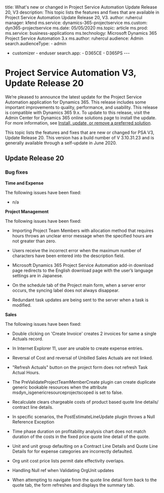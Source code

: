 title: What's new or changed in Project Service Automation Update Release 20, V3
description: This topic lists the features and fixes that are available in
Project Service Automation Update Release 20, V3. author: ruhercul  
manager: kfend ms.service: dynamics-365-projectservice ms.custom:
dyn365-projectservice ms.date: 05/05/2020 ms.topic: article ms.prod: ms.service:
business-applications ms.technology: Microsoft Dynamics 365 Project Service
Automation 3.x ms.author: ruhercul audience: Admin search.audienceType: - admin
- customizer - enduser search.app: - D365CE - D365PS ---

Project Service Automation V3, Update Release 20
================================================

We’re pleased to announce the latest update for the Project Service Automation
application for Dynamics 365. This release includes some important improvements
to quality, performance, and usability. This release is compatible with Dynamics
365 9.x. To update to this release, visit the Admin Center for Dynamics 365
online solutions page to install the update. For more information, see [Install,
update, or remove a preferred
solution](https://docs.microsoft.com/power-platform/admin/install-remove-preferred-solution).

This topic lists the features and fixes that are new or changed for PSA V3,
Update Release 20. This version has a build number of V 3.10.31.23 and is
generally available through a self-update in June 2020.

Update Release 20
-----------------

### Bug fixes

**Time and Expense**

The following issues have been fixed:

-   n/a

**Project Management**

The following issues have been fixed:

-   Importing Project Team Members with allocation method that requires hours
    throws an unclear error message when the specified hours are not greater
    than zero.

-   Users receive the incorrect error when the maximum number of characters have
    been entered into the description field.

-   Microsoft Dynamics 365 Project Service Automation add-in download page
    redirects to the English download page with the user’s language settings are
    in Japanese.

-   On the schedule tab of the Project main form, when a server error occurs,
    the syncing label does not always disappear.

-   Redundant task updates are being sent to the server when a task is modified.

**Sales**

The following issues have been fixed:

-   Double clicking on 'Create Invoice' creates 2 invoices for same a single
    Actuals record.

-   In Internet Explorer 11, user are unable to create expense entries.

-   Reversal of Cost and reversal of Unbilled Sales Actuals are not linked.

-   "Refresh Actuals" button on the project form does not refresh Task Actual
    Hours.

-   The PreValidateProjectTeamMemberCreate plugin can create duplicate generic
    bookable resources when the attribute msdyn_isgenericresourceprojectscoped
    is set to false.

-   Recalculate clears chargeable costs of product based quote line details/
    contract line details.

-   In specific scenarios, the PostEstimateLineUpdate plugin throws a Null
    Reference Exception

-   Time phase duration on profitability analysis chart does not match duration
    of the costs in the fixed price quote line detail of the quote.

-   Unit and unit group defaulting on a Contract Line Details and Quote Line
    Details for for expense categories are incorrectly defaulted.

-   Org unit cost price lists permit date effectivity overlaps.

-   Handling Null ref when Validating OrgUnit updates

-   When attempting to navigate from the quote line detail form back to the
    quote tab, the form refreshes and displays the summary tab.
